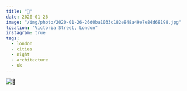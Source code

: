 ```yaml
---
title: "🔮"
date: 2020-01-26
image: "/img/photo/2020-01-26-26d0ba1033c182e848a49e7e84d68198.jpg"
location: "Victoria Street, London"
instagram: true
tags:
  - london
  - cities
  - night
  - architecture
  - uk
---
```


![🔮](/img/photo/2020-01-26-26d0ba1033c182e848a49e7e84d68198.jpg)
